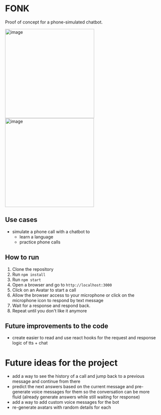 # FONK
Proof of concept for a phone-simulated chatbot.

<img width="292" alt="image" src="https://github.com/linus-amg/fonk/assets/7453396/717e2377-7329-4d70-9b0d-19eacdd1b6fd">
<img width="291" alt="image" src="https://github.com/linus-amg/fonk/assets/7453396/994c1237-4025-4de8-ae3c-b5bff0c4df23">


## Use cases
- simulate a phone call with a chatbot to
  - learn a language
  - practice phone calls

## How to run
1. Clone the repository
2. Run `npm install`
3. Run `npm start`
4. Open a browser and go to `http://localhost:3000`
5. Click on an Avatar to start a call
6. Allow the browser access to your microphone or click on the microphone icon to respond by text message
7. Wait for a response and respond back.
8. Repeat until you don't like it anymore

## Future improvements to the code
- create easier to read and use react hooks for the request and response logic of tts + chat

# Future ideas for the project
- add a way to see the history of a call and jump back to a previous message and continue from there
- predict the next answers based on the current message and pre-generate voice messages for them so the conversation can be more fluid (already generate answers while still waiting for response)
- add a way to add custom voice messages for the bot
- re-generate avatars with random details for each
